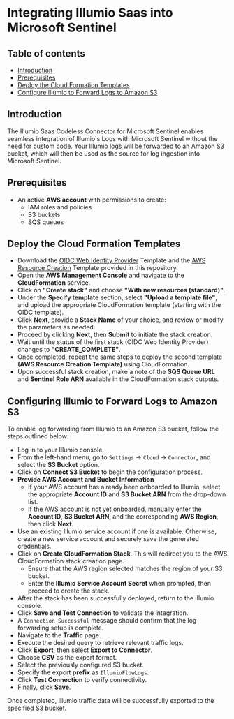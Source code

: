 # Integrating Illumio Saas into Microsoft Sentinel
## Table of contents
- [Introduction](#intro)
- [Prerequisites](#pre)
- [Deploy the Cloud Formation Templates](#template)
- [Configure Illumio to Forward Logs to Amazon S3](#logs)


<a name = "intro">

## Introduction
The Illumio Saas Codeless Connector for Microsoft Sentinel enables seamless integration of Illumio's Logs with Microsoft Sentinel without the need for custom code. Your Illumio logs will be forwarded to an Amazon S3 bucket, which will then be used as the source for log ingestion into Microsoft Sentinel.

<a name = "pre">

## Prerequisites
- An active **AWS account** with permissions to create:
  - IAM roles and policies
  - S3 buckets
  - SQS queues

<a name = "template">
  
## Deploy the Cloud Formation Templates
- Download the [OIDC Web Identity Provider](https://github.com/v-pmalreddy/IllumioSaas/blob/main/OIDCWebIdProvider.json) Template and the [AWS Resource Creation](https://github.com/v-pmalreddy/IllumioSaas/blob/main/IllumioConfig.json) Template provided in this repository.
- Open the **AWS Management Console** and navigate to the **CloudFormation** service.
- Click on **"Create stack"** and choose **"With new resources (standard)"**.
- Under the **Specify template** section, select **"Upload a template file"**, and upload the appropriate CloudFormation template (starting with the OIDC template).
- Click **Next**, provide a **Stack Name** of your choice, and review or modify the parameters as needed.
- Proceed by clicking **Next**, then **Submit** to initiate the stack creation.
- Wait until the status of the first stack (OIDC Web Identity Provider) changes to **"CREATE_COMPLETE"**.
- Once completed, repeat the same steps to deploy the second template **(AWS Resource Creation Template)** using CloudFormation.
- Upon successful stack creation, make a note of the **SQS Queue URL** and **Sentinel Role ARN** available in the CloudFormation stack outputs.

<a name = "logs">

## Configuring Illumio to Forward Logs to Amazon S3
To enable log forwarding from Illumio to an Amazon S3 bucket, follow the steps outlined below:
- Log in to your Illumio console.
- From the left-hand menu, go to `Settings` → `Cloud` → `Connector`, and select the **S3 Bucket** option.
- Click on **Connect S3 Bucket** to begin the configuration process.
- **Provide AWS Account and Bucket Information**
  - If your AWS account has already been onboarded to Illumio, select the appropriate **Account ID** and **S3 Bucket ARN** from the drop-down list.
  - If the AWS account is not yet onboarded, manually enter the **Account ID**, **S3 Bucket ARN**, and the corresponding **AWS Region**, then click **Next**.
- Use an existing Illumio service account if one is available. Otherwise, create a new service account and securely save the generated credentials.
- Click on **Create CloudFormation Stack**. This will redirect you to the AWS CloudFormation stack creation page.
  - Ensure that the AWS region selected matches the region of your S3 bucket.
  - Enter the **Illumio Service Account Secret** when prompted, then proceed to create the stack.
- After the stack has been successfully deployed, return to the Illumio console.
- Click **Save and Test Connection** to validate the integration.
- A `Connection Successful` message should confirm that the log forwarding setup is complete.
- Navigate to the **Traffic** page.
- Execute the desired query to retrieve relevant traffic logs.
- Click **Export**, then select **Export to Connector**.
- Choose **CSV** as the export format.
- Select the previously configured S3 bucket.
- Specify the export **prefix** as `IllumioFlowLogs`.
- Click **Test Connection** to verify connectivity.
- Finally, click **Save**.

Once completed, Illumio traffic data will be successfully exported to the specified S3 bucket.
